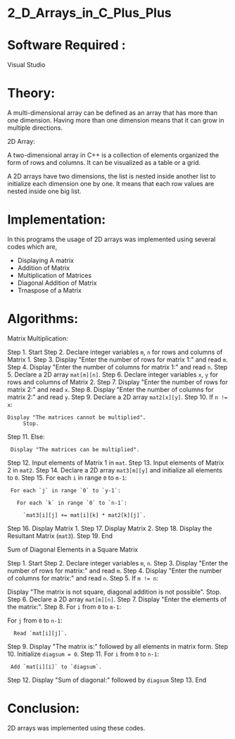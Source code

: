 # 2_D_Arrays_in_C_Plus_Plus
# Software Required :
Visual Studio
# Theory:

A multi-dimensional array can be defined as an array that has more than one dimension. Having more than one dimension means that it can grow in multiple directions.

2D Array:

A two-dimensional array in C++ is a collection of elements organized the form of rows and columns. It can be visualized as a table or a grid.

A 2D arrays have two dimensions, the list is nested inside another list to initialize each dimension one by one. It means that each row values are nested inside one big list.

# Implementation:
In this programs the usage of 2D arrays was implemented using several codes which are,
+ Displaying A matrix
+ Addition of Matrix
+ Multiplication of Matrices
+ Diagonal Addition of Matrix
+ Trnaspose of a Matrix

# Algorithms:

Matrix Multiplication:

Step 1. Start
Step 2. Declare integer variables `m`, `n` for rows and columns of Matrix 1.
Step 3. Display "Enter the number of rows for matrix 1:" and read `m`.
Step 4. Display "Enter the number of columns for matrix 1:" and read `n`.
Step 5. Declare a 2D array `mat[m][n]`.
Step 6. Declare integer variables `x`, `y` for rows and columns of Matrix 2.
Step 7. Display "Enter the number of rows for matrix 2:" and read `x`.
Step 8. Display "Enter the number of columns for matrix 2:" and read `y`.
Step 9. Declare a 2D array `mat2[x][y]`.
Step 10. If `n != x`:

    Display "The matrices cannot be multiplied".
         Stop.
Step 11. Else:

     Display "The matrices can be multiplied".
Step 12. Input elements of Matrix 1 in `mat`.
Step 13. Input elements of Matrix 2 in `mat2`.
Step 14. Declare a 2D array `mat3[m][y]` and initialize all elements to `0`.
Step 15. For each `i` in range `0` to `m-1`:

     For each `j` in range `0` to `y-1`:

       For each `k` in range `0` to `n-1`:

         `mat3[i][j] += mat[i][k] * mat2[k][j]`.
Step 16. Display Matrix 1.
Step 17. Display Matrix 2.
Step 18. Display the Resultant Matrix (`mat3`).
Step 19. End

Sum of Diagonal Elements in a Square Matrix

Step 1. Start
Step 2. Declare integer variables `m`, `n`.
Step 3. Display "Enter the number of rows for matrix:" and read `m`.
Step 4. Display "Enter the number of columns for matrix:" and read `n`.
Step 5. If `m != n`:

   Display "The matrix is not square, diagonal addition is not possible".
     Stop.
Step 6. Declare a 2D array `mat[m][n]`.
Step 7. Display "Enter the elements of the matrix:".
Step 8. For `i` from `0` to `m-1`:

   For `j` from `0` to `n-1`:

      Read `mat[i][j]`.
Step 9. Display "The matrix is:" followed by all elements in matrix form.
Step 10. Initialize `diagsum = 0`.
Step 11. For `i` from `0` to `n-1`:

     Add `mat[i][i]` to `diagsum`.
Step 12. Display "Sum of diagonal:" followed by `diagsum`
Step 13. End

# Conclusion:
2D arrays was implemented using these codes.
